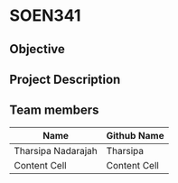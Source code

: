 # SOEN341

## Objective

## Project Description

## Team members
| Name | Github Name |
| ------------- | ------------- |
| Tharsipa Nadarajah | Tharsipa  |
| Content Cell  | Content Cell  |
